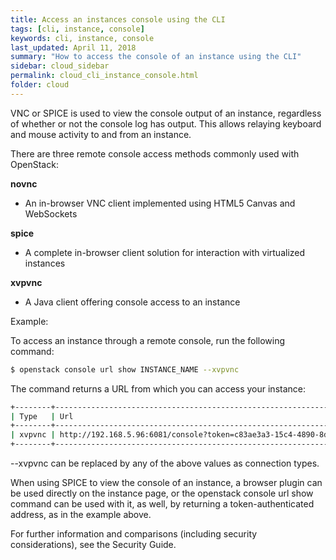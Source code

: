 ```yaml
---
title: Access an instances console using the CLI
tags: [cli, instance, console]
keywords: cli, instance, console
last_updated: April 11, 2018
summary: "How to access the console of an instance using the CLI"
sidebar: cloud_sidebar
permalink: cloud_cli_instance_console.html
folder: cloud
---
```


VNC or SPICE is used to view the console output of an instance, regardless of whether or not the console log has output. This allows relaying keyboard and mouse activity to and from an instance.

There are three remote console access methods commonly used with OpenStack:

**novnc**
  - An in-browser VNC client implemented using HTML5 Canvas and WebSockets

**spice**
  - A complete in-browser client solution for interaction with virtualized instances

**xvpvnc**
  - A Java client offering console access to an instance

Example:

To access an instance through a remote console, run the following command:
```sh
$ openstack console url show INSTANCE_NAME --xvpvnc
```
The command returns a URL from which you can access your instance:
```sh
+--------+------------------------------------------------------------------------------+
| Type   | Url                                                                          |
+--------+------------------------------------------------------------------------------+
| xvpvnc | http://192.168.5.96:6081/console?token=c83ae3a3-15c4-4890-8d45-aefb494a8d6c  |
+--------+------------------------------------------------------------------------------+
```
--xvpvnc can be replaced by any of the above values as connection types.

When using SPICE to view the console of an instance, a browser plugin can be used directly on the instance page, or the openstack console url show command can be used with it, as well, by returning a token-authenticated address, as in the example above.

For further information and comparisons (including security considerations), see the Security Guide.
